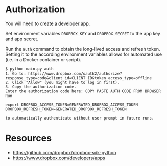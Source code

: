 # Authorization

You will need to [create a developer app](https://www.dropbox.com/developers/apps).

Set environment variables `DROPBOX_KEY` and `DROPBOX_SECRET` to the app key and app secret.

Run the `auth` command to obtain the long-lived access and refresh token. Setting it to the according environment variables allows for automated use (i.e. in a Docker container or script).
```shell
$ python main.py auth
1. Go to: https://www.dropbox.com/oauth2/authorize?response_type=code&client_id=CLIENT_ID&token_access_type=offline
2. Click "Allow" (you might have to log in first).
3. Copy the authorization code.
Enter the authorization code here: COPY PASTE AUTH CODE FROM BROWSER
Run

export DROPBOX_ACCESS_TOKEN=GENERATED_DROPBOX_ACCESS_TOKEN DROPBOX_REFRESH_TOKEN=GENERATED_DROPBOX_REFRESH_TOKEN

to automatically authenticate without user prompt in future runs.
```

# Resources
- https://github.com/dropbox/dropbox-sdk-python
- https://www.dropbox.com/developers/apps